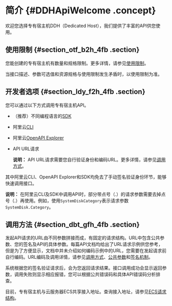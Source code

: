 # 简介 {#DDHApiWelcome .concept}

欢迎您选择专有宿主机DDH（Dedicated Host），我们提供了丰富的API供您使用。

## 使用限制 {#section_otf_b2h_4fb .section}

您能创建的专有宿主机有数量和规格限制。更多详情，请参见[使用限制](../../../../cn.zh-CN/产品简介/使用限制.md#)。

当接口描述、参数可选值和资源规格与使用限制发生矛盾时，以使用限制为准。

## 开发者选项 {#section_ldy_f2h_4fb .section}

您可以通过以下方式调用专有宿主机API。

-   （推荐）不同编程语言的[SDK](https://github.com/aliyun)
-   阿里云[CLI](https://help.aliyun.com/document_detail/29993.html)
-   阿里云[OpenAPI Explorer](https://api.aliyun.com/)
-   API URL请求

    **说明：** API URL请求需要您自行验证身份和编码URL。更多详情，请参见[调用方式](cn.zh-CN/API参考/调用方式.md#)。


其中阿里云CLI、OpenAPI Explorer和SDK均免去了手动签名验证身份环节，能够快速调用接口。

**说明：** 在阿里云CLI及SDK中调用API时，部分带点号（.）的请求参数需要去掉点号（.）再使用。例如，使用`SystemDiskCategory`表示请求参数`SystemDisk.Category`。

## 调用方法 {#section_dbt_gfh_4fb .section}

发起API请求的URL由不同参数拼接而成，有固定的请求结构。URL中包含公共参数、您的签名及API的具体参数。每篇API文档均给出了URL请求示例供您参考，但是为了方便显示，文档中并未介绍如何编码示例中的URL，您需要在发起请求前自行编码。URL编码及调用详情，请参见[调用方式](cn.zh-CN/API参考/调用方式.md#)、[公共参数](cn.zh-CN/API参考/公共参数.md#)和[签名机制](cn.zh-CN/API参考/签名机制.md#)。

系统根据您的签名验证请求后，会为您返回请求结果。接口调用成功会显示返回参数，调用失败则显示相应报错，您可以根据公共错误码和具体API错误码分析排查。

目前，专有宿主机与云服务器ECS共享接入地址。查询接入地址，请参见[ECS请求结构](../../../../cn.zh-CN/API参考/HTTP调用方式/请求结构.md#)。


